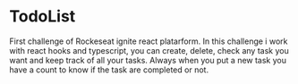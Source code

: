 # TodoList
First challenge of Rockeseat ignite react platarform.
In this challenge i work with react hooks and typescript, you can create, delete, check any task you want and keep track of all your tasks.
Always when you put a new task you have a count to know if the task are completed or not.
